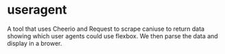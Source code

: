 # useragent
A tool that uses Cheerio and Request to scrape caniuse to return data showing which user agents could use flexbox. We then parse the data and display in a brower.
